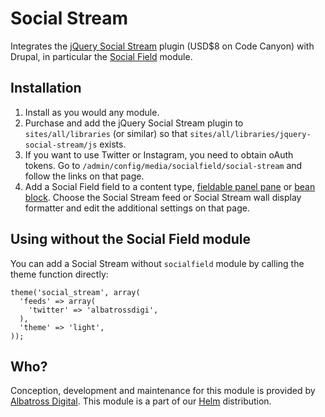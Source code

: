 Social Stream
=============

Integrates the [jQuery Social Stream](http://codecanyon.net/item/jquery-social-stream/2103997) plugin (USD$8 on Code Canyon) with Drupal, 
in particular the [Social Field](https://www.drupal.org/project/socialfield) module.


Installation
------------
1. Install as you would any module.
2. Purchase and add the jQuery Social Stream plugin to `sites/all/libraries` (or similar) so that `sites/all/libraries/jquery-social-stream/js` exists.
3. If you want to use Twitter or Instagram, you need to obtain oAuth tokens.  Go to `/admin/config/media/socialfield/social-stream` and follow the links on that page.
4. Add a Social Field field to a content type, [fieldable panel pane](https://www.drupal.org/project/fieldable_panels_panes) or [bean block](https://www.drupal.org/project/bean).  Choose the Social Stream feed or Social Stream wall display formatter and edit the additional settings on that page.


Using without the Social Field module
-------------------------------------
You can add a Social Stream without `socialfield` module by calling the theme function directly:
```
theme('social_stream', array(
  'feeds' => array(
    'twitter' => 'albatrossdigi',
  ),
  'theme' => 'light',
));
```

Who?
----
Conception, development and maintenance for this module is provided by [Albatross Digital](http://albatrossdigital.com).  This module
is a part of our [Helm](http://helm.albatrossdigital.com) distribution.